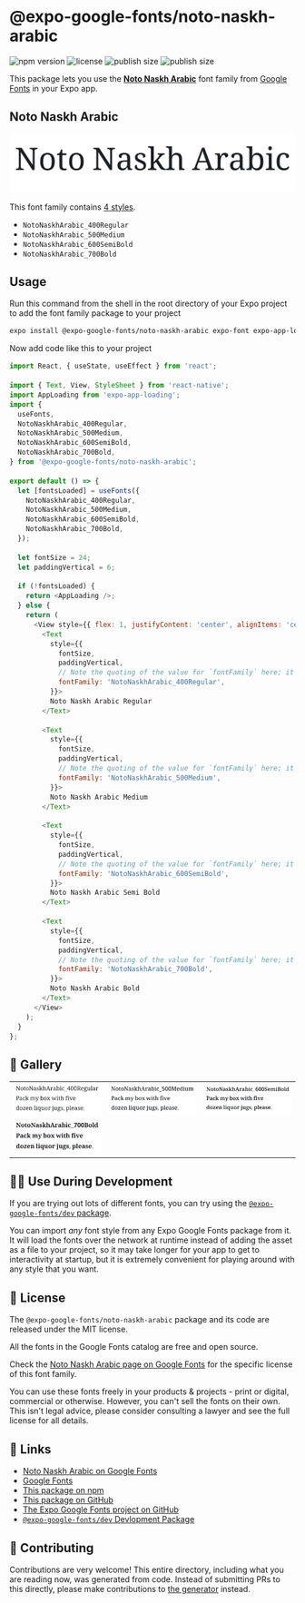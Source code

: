 # @expo-google-fonts/noto-naskh-arabic

![npm version](https://flat.badgen.net/npm/v/@expo-google-fonts/noto-naskh-arabic)
![license](https://flat.badgen.net/github/license/expo/google-fonts)
![publish size](https://flat.badgen.net/packagephobia/install/@expo-google-fonts/noto-naskh-arabic)
![publish size](https://flat.badgen.net/packagephobia/publish/@expo-google-fonts/noto-naskh-arabic)

This package lets you use the [**Noto Naskh Arabic**](https://fonts.google.com/specimen/Noto+Naskh+Arabic) font family from [Google Fonts](https://fonts.google.com/) in your Expo app.

## Noto Naskh Arabic

![Noto Naskh Arabic](./font-family.png)

This font family contains [4 styles](#-gallery).

- `NotoNaskhArabic_400Regular`
- `NotoNaskhArabic_500Medium`
- `NotoNaskhArabic_600SemiBold`
- `NotoNaskhArabic_700Bold`

## Usage

Run this command from the shell in the root directory of your Expo project to add the font family package to your project
```sh
expo install @expo-google-fonts/noto-naskh-arabic expo-font expo-app-loading
```

Now add code like this to your project
```js
import React, { useState, useEffect } from 'react';

import { Text, View, StyleSheet } from 'react-native';
import AppLoading from 'expo-app-loading';
import {
  useFonts,
  NotoNaskhArabic_400Regular,
  NotoNaskhArabic_500Medium,
  NotoNaskhArabic_600SemiBold,
  NotoNaskhArabic_700Bold,
} from '@expo-google-fonts/noto-naskh-arabic';

export default () => {
  let [fontsLoaded] = useFonts({
    NotoNaskhArabic_400Regular,
    NotoNaskhArabic_500Medium,
    NotoNaskhArabic_600SemiBold,
    NotoNaskhArabic_700Bold,
  });

  let fontSize = 24;
  let paddingVertical = 6;

  if (!fontsLoaded) {
    return <AppLoading />;
  } else {
    return (
      <View style={{ flex: 1, justifyContent: 'center', alignItems: 'center' }}>
        <Text
          style={{
            fontSize,
            paddingVertical,
            // Note the quoting of the value for `fontFamily` here; it expects a string!
            fontFamily: 'NotoNaskhArabic_400Regular',
          }}>
          Noto Naskh Arabic Regular
        </Text>

        <Text
          style={{
            fontSize,
            paddingVertical,
            // Note the quoting of the value for `fontFamily` here; it expects a string!
            fontFamily: 'NotoNaskhArabic_500Medium',
          }}>
          Noto Naskh Arabic Medium
        </Text>

        <Text
          style={{
            fontSize,
            paddingVertical,
            // Note the quoting of the value for `fontFamily` here; it expects a string!
            fontFamily: 'NotoNaskhArabic_600SemiBold',
          }}>
          Noto Naskh Arabic Semi Bold
        </Text>

        <Text
          style={{
            fontSize,
            paddingVertical,
            // Note the quoting of the value for `fontFamily` here; it expects a string!
            fontFamily: 'NotoNaskhArabic_700Bold',
          }}>
          Noto Naskh Arabic Bold
        </Text>
      </View>
    );
  }
};

```

## 🔡 Gallery


||||
|-|-|-|
|![NotoNaskhArabic_400Regular](./NotoNaskhArabic_400Regular.ttf.png)|![NotoNaskhArabic_500Medium](./NotoNaskhArabic_500Medium.ttf.png)|![NotoNaskhArabic_600SemiBold](./NotoNaskhArabic_600SemiBold.ttf.png)||
|![NotoNaskhArabic_700Bold](./NotoNaskhArabic_700Bold.ttf.png)||||


## 👩‍💻 Use During Development

If you are trying out lots of different fonts, you can try using the [`@expo-google-fonts/dev` package](https://github.com/expo/google-fonts/tree/master/font-packages/dev#readme).

You can import *any* font style from any Expo Google Fonts package from it. It will load the fonts
over the network at runtime instead of adding the asset as a file to your project, so it may take longer
for your app to get to interactivity at startup, but it is extremely convenient
for playing around with any style that you want.

## 📖 License

The `@expo-google-fonts/noto-naskh-arabic` package and its code are released under the MIT license.

All the fonts in the Google Fonts catalog are free and open source.

Check the [Noto Naskh Arabic page on Google Fonts](https://fonts.google.com/specimen/Noto+Naskh+Arabic) for the specific license of this font family.

You can use these fonts freely in your products & projects - print or digital, commercial or otherwise. However, you can't sell the fonts on their own. This isn't legal advice, please consider consulting a lawyer and see the full license for all details.

## 🔗 Links

- [Noto Naskh Arabic on Google Fonts](https://fonts.google.com/specimen/Noto+Naskh+Arabic)
- [Google Fonts](https://fonts.google.com/)
- [This package on npm](https://www.npmjs.com/package/@expo-google-fonts/noto-naskh-arabic)
- [This package on GitHub](https://github.com/expo/google-fonts/tree/master/font-packages/noto-naskh-arabic)
- [The Expo Google Fonts project on GitHub](https://github.com/expo/google-fonts)
- [`@expo-google-fonts/dev` Devlopment Package](https://github.com/expo/google-fonts/tree/master/font-packages/dev)

## 🤝 Contributing

Contributions are very welcome! This entire directory, including what you are reading now, was generated from code. Instead of submitting PRs to this directly, please make contributions to [the generator](https://github.com/expo/google-fonts/tree/master/packages/generator) instead.
